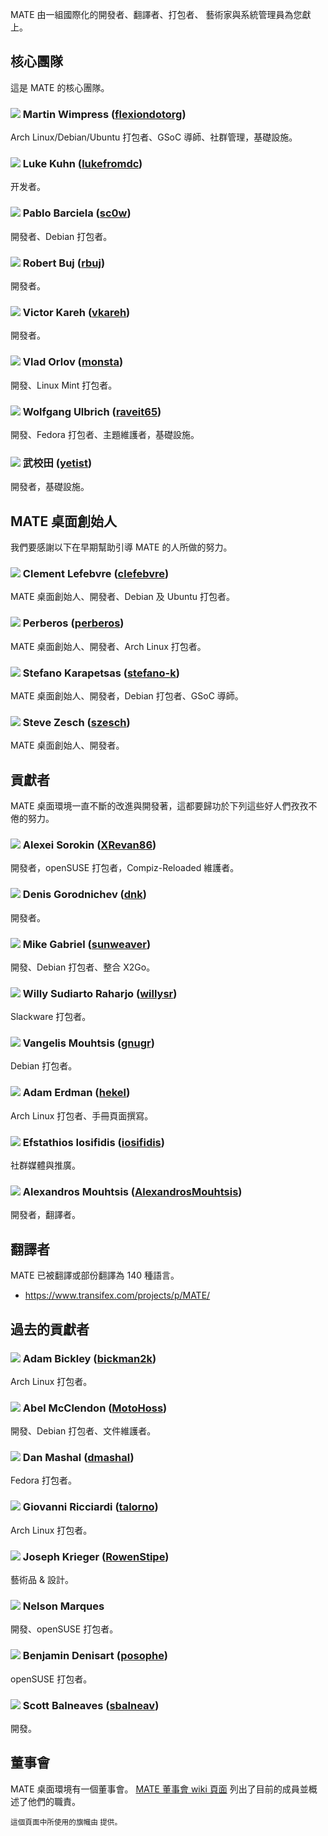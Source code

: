 <!--
.. link:
.. description:
.. tags:
.. date: 2011-12-05 07:25:21
.. title: 團隊
.. slug: team
-->

MATE 由一組國際化的開發者、翻譯者、打包者、
藝術家與系統管理員為您獻上。

## 核心團隊

這是 MATE 的核心團隊。

### ![](/assets/img/flags/32/United%20Kingdom\(Great%20Britain\).png) Martin Wimpress ([flexiondotorg](https://github.com/flexiondotorg))

Arch Linux/Debian/Ubuntu 打包者、GSoC 導師、社群管理，基礎設施。

### ![](/assets/img/flags/32/USA.png) Luke Kuhn ([lukefromdc](https://github.com/lukefromdc))

开发者。

### ![](/assets/img/flags/32/Galicia.png) Pablo Barciela ([sc0w](https://github.com/sc0w))

開發者、Debian 打包者。

### ![](/assets/img/flags/32/Catalonia.png) Robert Buj ([rbuj](https://github.com/rbuj))

開發者。

### ![](/assets/img/flags/32/Puerto%20Rico.png) Victor Kareh ([vkareh](https://github.com/vkareh))

開發者。

### ![](/assets/img/flags/32/Russian%20Federation.png) Vlad Orlov ([monsta](https://github.com/monsta))

開發、Linux Mint 打包者。

### ![](/assets/img/flags/32/Germany.png) Wolfgang Ulbrich ([raveit65](https://github.com/raveit65))

開發、Fedora 打包者、主題維護者，基礎設施。

### ![](/assets/img/flags/32/China.png) 武校田 ([yetist](https://github.com/yetist))

開發者，基礎設施。



## MATE 桌面創始人

我們要感謝以下在早期幫助引導 MATE 的人所做的努力。

### ![](/assets/img/flags/32/France.png) Clement Lefebvre ([clefebvre](https://github.com/clefebvre))

MATE 桌面創始人、開發者、Debian 及 Ubuntu 打包者。

### ![](/assets/img/flags/32/Argentina.png) Perberos ([perberos](https://github.com/perberos))

MATE 桌面創始人、開發者、Arch Linux 打包者。

### ![](/assets/img/flags/32/Italy.png) Stefano Karapetsas ([stefano-k](https://github.com/stefano-k))

MATE 桌面創始人、開發者，Debian 打包者、GSoC 導師。

### ![](/assets/img/flags/32/USA.png) Steve Zesch ([szesch](https://github.com/szesch))

MATE 桌面創始人、開發者。



## 貢獻者

MATE 桌面環境一直不斷的改進與開發著，這都要歸功於下列這些好人們孜孜不倦的努力。

### ![](/assets/img/flags/32/Russian%20Federation.png) Alexei Sorokin ([XRevan86](https://github.com/XRevan86))

開發者，openSUSE 打包者，Compiz-Reloaded 維護者。

### ![](/assets/img/flags/32/Russian%20Federation.png) Denis Gorodnichev ([dnk](https://github.com/dnk))

開發者。

### ![](/assets/img/flags/32/Germany.png) Mike Gabriel ([sunweaver](https://github.com/sunweaver))

開發、Debian 打包者、整合 X2Go。

### ![](/assets/img/flags/32/Indonesia.png) Willy Sudiarto Raharjo ([willysr](https://github.com/willysr))

Slackware 打包者。

### ![](/assets/img/flags/32/Greece.png) Vangelis Mouhtsis ([gnugr](https://github.com/gnugr))

Debian 打包者。

### ![](/assets/img/flags/32/USA.png) Adam Erdman ([hekel](https://github.com/hekel))

Arch Linux 打包者、手冊頁面撰寫。

### ![](/assets/img/flags/32/Greece.png) Efstathios Iosifidis ([iosifidis](https://github.com/iosifidis))

社群媒體與推廣。

### ![](/assets/img/flags/32/Greece.png) Alexandros Mouhtsis ([AlexandrosMouhtsis](https://github.com/AlexandrosMouhtsis))

開發者，翻譯者。



## 翻譯者

MATE 已被翻譯或部份翻譯為 140 種語言。

  * <https://www.transifex.com/projects/p/MATE/>



## 過去的貢獻者

### ![](/assets/img/flags/32/USA.png) Adam Bickley ([bickman2k](https://github.com/bickman2k))

Arch Linux 打包者。

### ![](/assets/img/flags/32/USA.png) Abel McClendon ([MotoHoss](https://github.com/MotoHoss))

開發、Debian 打包者、文件維護者。

### ![](/assets/img/flags/32/USA.png) Dan Mashal ([dmashal](https://github.com/dmashal))

Fedora 打包者。

### ![](/assets/img/flags/32/Italy.png) Giovanni Ricciardi ([talorno](https://github.com/talorno))

Arch Linux 打包者。

### ![](/assets/img/flags/32/USA.png) Joseph Krieger ([RowenStipe](https://github.com/RowenStipe))

藝術品 & 設計。

### ![](/assets/img/flags/32/Portugal.png) Nelson Marques

開發、openSUSE 打包者。

### ![](/assets/img/flags/32/France.png) Benjamin Denisart ([posophe](https://github.com/posophe))

openSUSE 打包者。

### ![](/assets/img/flags/32/Canada.png) Scott Balneaves ([sbalneav](https://github.com/sbalneav))

開發。



## 董事會

MATE 桌面環境有一個董事會。
[MATE 董事會 wiki 頁面](https://wiki.mate-desktop.org/#!pages/users.md)
列出了目前的成員並概述了他們的職責。

<small>
這個頁面中所使用的旗幟由 <http://www.icondrawer.com> 提供。
</small>

